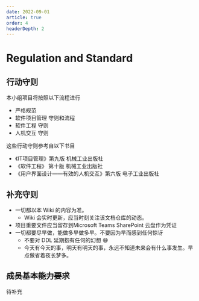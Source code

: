 ```yaml
---
date: 2022-09-01
article: true
order: 4
headerDepth: 2
---
```


# Regulation and Standard

## 行动守则

本小组项目将按照以下流程进行

- 严格规范
- 软件项目管理 守则和流程
- 软件工程 守则
- 人机交互 守则

这些行动守则参考自以下书目

- 《IT项目管理》第九版 机械工业出版社
- 《软件工程》 第十版 机械工业出版社
- 《用户界面设计——有效的人机交互》第六版 电子工业出版社

## 补充守则

- 一切都以本 Wiki 的内容为准。
  - Wiki 会实时更新，应当时刻关注该文档仓库的动态。
- 项目重要文件应当留存到Microsoft Teams SharePoint 云盘作为凭证
- 一切都要尽早做，能做多早做多早。不要因为早而感到任何惊讶
  - 不要对 DDL 延期抱有任何的幻想 😅
  - 今天有今天的事，明天有明天的事，永远不知道未来会有什么事发生。早点做省着夜长梦多。

## ~~成员基本能力要求~~

待补充